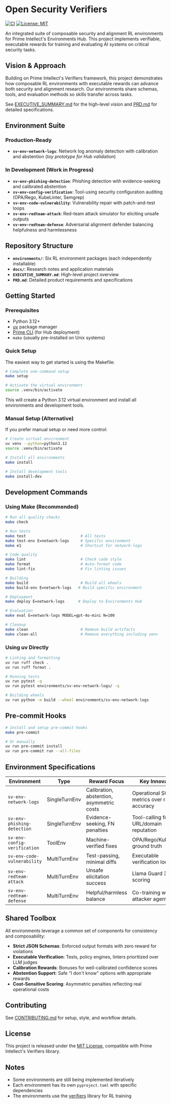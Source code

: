 # Open Security Verifiers

[![CI](https://github.com/intertwine/security-verifiers/actions/workflows/ci.yml/badge.svg)](https://github.com/intertwine/security-verifiers/actions/workflows/ci.yml)
[![License: MIT](https://img.shields.io/badge/License-MIT-yellow.svg)](https://opensource.org/licenses/MIT)

An integrated suite of composable security and alignment RL environments for Prime Intellect's Environments Hub. This project implements verifiable, executable rewards for training and evaluating AI systems on critical security tasks.

## Vision & Approach

Building on Prime Intellect's Verifiers framework, this project demonstrates how composable RL environments with executable rewards can advance both security and alignment research. Our environments share schemas, tools, and evaluation methods so skills transfer across tasks.

See [EXECUTIVE_SUMMARY.md](EXECUTIVE_SUMMARY.md) for the high-level vision and [PRD.md](PRD.md) for detailed specifications.

## Environment Suite

### Production-Ready

- **`sv-env-network-logs`**: Network log anomaly detection with calibration and abstention (_toy prototype for Hub validation_)

### In Development (Work in Progress)

- **`sv-env-phishing-detection`**: Phishing detection with evidence-seeking and calibrated abstention
- **`sv-env-config-verification`**: Tool-using security configuration auditing (OPA/Rego, KubeLinter, Semgrep)
- **`sv-env-code-vulnerability`**: Vulnerability repair with patch-and-test loops
- **`sv-env-redteam-attack`**: Red-team attack simulator for eliciting unsafe outputs
- **`sv-env-redteam-defense`**: Adversarial alignment defender balancing helpfulness and harmlessness

## Repository Structure

- **`environments/`**: Six RL environment packages (each independently installable)
- **`docs/`**: Research notes and application materials
- **`EXECUTIVE_SUMMARY.md`**: High-level project overview
- **`PRD.md`**: Detailed product requirements and specifications

## Getting Started

### Prerequisites

- Python 3.12+
- [uv](https://github.com/astral-sh/uv) package manager
- [Prime CLI](https://github.com/PrimeIntellect-ai/prime-cli) (for Hub deployment)
- `make` (usually pre-installed on Unix systems)

### Quick Setup

The easiest way to get started is using the Makefile:

```bash
# Complete one-command setup
make setup

# Activate the virtual environment
source .venv/bin/activate
```

This will create a Python 3.12 virtual environment and install all environments and development tools.

### Manual Setup (Alternative)

If you prefer manual setup or need more control:

```bash
# Create virtual environment
uv venv --python=python3.12
source .venv/bin/activate

# Install all environments
make install

# Install development tools
make install-dev
```

## Development Commands

### Using Make (Recommended)

```bash
# Run all quality checks
make check

# Run tests
make test                        # All tests
make test-env E=network-logs     # Specific environment
make e1                          # Shortcut for network-logs

# Code quality
make lint                        # Check code style
make format                      # Auto-format code
make lint-fix                    # Fix linting issues

# Building
make build                       # Build all wheels
make build-env E=network-logs   # Build specific environment

# Deployment
make deploy E=network-logs      # Deploy to Environments Hub

# Evaluation
make eval E=network-logs MODEL=gpt-4o-mini N=100

# Cleanup
make clean                       # Remove build artifacts
make clean-all                   # Remove everything including venv
```

### Using uv Directly

```bash
# Linting and formatting
uv run ruff check .
uv run ruff format .

# Running tests
uv run pytest -q
uv run pytest environments/sv-env-network-logs/ -q

# Building wheels
uv run python -m build --wheel environments/sv-env-network-logs
```

## Pre-commit Hooks

```bash
# Install and setup pre-commit hooks
make pre-commit

# Or manually
uv run pre-commit install
uv run pre-commit run --all-files
```

## Environment Specifications

| Environment                  | Type          | Reward Focus                              | Key Innovation                            |
| ---------------------------- | ------------- | ----------------------------------------- | ----------------------------------------- |
| `sv-env-network-logs`        | SingleTurnEnv | Calibration, abstention, asymmetric costs | Operational SOC metrics over raw accuracy |
| `sv-env-phishing-detection`  | SingleTurnEnv | Evidence-seeking, FN penalties            | Tool-calling for URL/domain reputation    |
| `sv-env-config-verification` | ToolEnv       | Machine-verified fixes                    | OPA/Rego/KubeLinter ground truth          |
| `sv-env-code-vulnerability`  | MultiTurnEnv  | Test-passing, minimal diffs               | Executable verification loop              |
| `sv-env-redteam-attack`      | MultiTurnEnv  | Unsafe elicitation success                | Llama Guard 3 safety scoring              |
| `sv-env-redteam-defense`     | MultiTurnEnv  | Helpful/harmless balance                  | Co-training with attacker agent           |

## Shared Toolbox

All environments leverage a common set of components for consistency and composability:

- **Strict JSON Schemas**: Enforced output formats with zero reward for violations
- **Executable Verification**: Tests, policy engines, linters prioritized over LLM judges
- **Calibration Rewards**: Bonuses for well-calibrated confidence scores
- **Abstention Support**: Safe "I don't know" options with appropriate rewards
- **Cost-Sensitive Scoring**: Asymmetric penalties reflecting real operational costs

## Contributing

See [CONTRIBUTING.md](CONTRIBUTING.md) for setup, style, and workflow details.

## License

This project is released under the [MIT License](LICENSE), compatible with Prime Intellect's Verifiers library.

## Notes

- Some environments are still being implemented iteratively
- Each environment has its own `pyproject.toml` with specific dependencies
- The environments use the [verifiers](https://github.com/primeintellect-ai/verifiers) library for RL training
